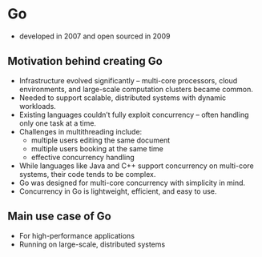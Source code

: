 # Go
* developed in 2007 and open sourced in 2009

## Motivation behind creating Go
* Infrastructure evolved significantly – multi-core processors, cloud environments, and large-scale computation clusters became common.
* Needed to support scalable, distributed systems with dynamic workloads.
* Existing languages couldn’t fully exploit concurrency – often handling only one task at a time.
* Challenges in multithreading include:
  - multiple users editing the same document
  - multiple users booking at the same time
  - effective concurrency handling
* While languages like Java and C++ support concurrency on multi-core systems, their code tends to be complex.
* Go was designed for multi-core concurrency with simplicity in mind.
* Concurrency in Go is lightweight, efficient, and easy to use.

## Main use case of Go

* For high-performance applications
* Running on large-scale, distributed systems